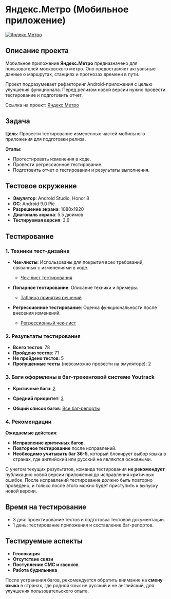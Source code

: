 # Яндекс.Метро (Мобильное приложение)

[![Яндекс.Метро](https://upload.wikimedia.org/wikipedia/commons/4/47/Yandex_logo.svg)](https://yandex.ru/metro/moscow?focus=0&scheme_id=sc34974011)

## Описание проекта

Мобильное приложение **Яндекс.Метро** предназначено для пользователей московского метро. Оно предоставляет актуальные данные о маршрутах, станциях и прогнозах времени в пути.

Проект подразумевает рефакторинг Android-приложения с целью улучшения функционала. Перед релизом новой версии нужно провести тестирование и подготовить отчет.

Ссылка на проект: [Яндекс.Метро](https://yandex.ru/metro/moscow?focus=0&scheme_id=sc34974011)

## Задача

**Цель**: Провести тестирование измененных частей мобильного приложения для подготовки релиза.

**Этапы**:
- Протестировать изменения в коде.
- Провести регрессионное тестирование.
- Подготовить отчет о тестировании и результаты выполнения.

## Тестовое окружение

- **Эмулятор**: Android Studio, Honor 8
- **ОС**: Android 9.0 Pie
- **Разрешение экрана**: 1080x1920
- **Диагональ экрана**: 5.5 дюймов
- **Тестируемая версия**: 3.6

## Тестирование

### 1. Техники тест-дизайна

- **Чек-листы**: Использованы для покрытия всех требований, связанных с изменениями в коде.
  - [Чек-лист тестирования](https://app.qase.io/public/report/494a21e9d573a521c532aac2007dfa82ca818ade)
  
- **Попарное тестирование**: Описание техники и примеры.
  - [Таблица принятия решений](https://docs.google.com/spreadsheets/d/1P6sFuWP1RpQlTRn9Rm41tZF3-Lztj6XSVxYVPUahoF8/edit#gid=1703116759)
  
- **Регрессионное тестирование**: Оценка функциональности после внесения изменений.
  - [Регрессионный чек-лист](https://app.qase.io/public/report/d8e46d9bbec0c0e6c820dd65a9a9640583a35466)

### 2. Результаты тестирования

- **Всего тестов**: 78
- **Пройдено тестов**: 71
- **Не пройдено тестов**: 5
- **Пропущенные тесты** (невозможно провести на эмуляторе): 2

### 3. Баги оформлены в баг-трекенговой системе Youtrack
- **Критичные баги**: [2](https://tatianaastax.youtrack.cloud/issues/36?q=project:%20%7B%D0%AF%D0%BD%D0%B4%D0%B5%D0%BA%D1%81%20%D0%9C%D0%B5%D1%82%D1%80%D0%BE%203.6%7D%20State:%20Unresolved%20%D0%9F%D1%80%D0%B8%D0%BE%D1%80%D0%B8%D1%82%D0%B5%D1%82:%20%D0%9A%D1%80%D0%B8%D1%82%D0%B8%D1%87%D0%B5%D1%81%D0%BA%D0%B0%D1%8F)
- **Средний приоритет**: [3](https://tatianaastax.youtrack.cloud/issues/36?q=project:%20%7B%D0%AF%D0%BD%D0%B4%D0%B5%D0%BA%D1%81%20%D0%9C%D0%B5%D1%82%D1%80%D0%BE%203.6%7D%20State:%20Unresolved%20%20%D0%9F%D1%80%D0%B8%D0%BE%D1%80%D0%B8%D1%82%D0%B5%D1%82:%20%D0%A1%D0%B5%D1%80%D1%8C%D0%B5%D0%B7%D0%BD%D0%B0%D1%8F)

- **Общий список багов**: [Все баг-репорты](https://tatianaastax.youtrack.cloud/issues?q=project:%20%7B%D0%AF%D0%BD%D0%B4%D0%B5%D0%BA%D1%81%20%D0%9C%D0%B5%D1%82%D1%80%D0%BE%203.6%7D%20State:%20Unresolved)

### 4. Рекомендации

**Ожидаемые действия**:
- **Исправление критичных багов**.
- **Повторное тестирование** после исправлений.
- **Необходимо учитывать баг 36-5**, который блокирует выбор языка в странах, где английский или русский не являются основными.

С учетом текущих результатов, команда тестирования **не рекомендует** публикацию новой версии приложения до исправления критичных ошибок. После исправлений тестирование должно быть повторно проведено, и только после этого можно будет приступить к выпуску новой версии.

## Время на тестирование

- 3 дня: проектирование тестов и подготовка тестовой документации.
- 1 день: тестирование приложения и составление баг-репортов.

## Тестируемые аспекты

- **Геолокация**
- **Отсутствие связи**
- **Поступление СМС и звонков**
- **Работа будильника**

После устранения багов, рекомендуется обратить внимание на **смену языка** в странах, где родной язык не русский и не английский, для улучшения пользовательского опыта.
